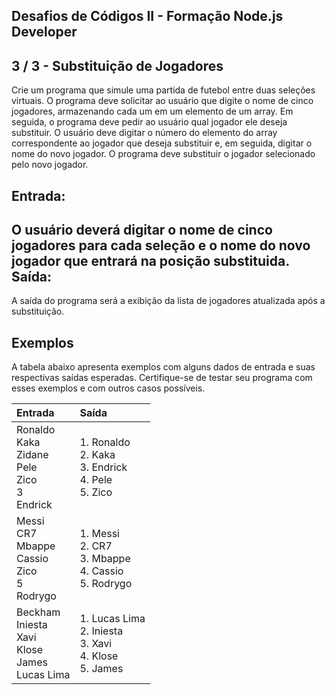 Desafios de Códigos II - Formação Node.js Developer
---------------------------------------------------
3 / 3 - Substituição de Jogadores
---------------------------------

Crie um programa que simule uma partida de futebol entre duas seleções virtuais. O programa deve solicitar ao usuário
que digite o nome de cinco jogadores, armazenando cada um em um elemento de um array. Em seguida, o programa deve pedir
ao usuário qual jogador ele deseja substituir. O usuário deve digitar o número do elemento do array correspondente ao
jogador que deseja substituir e, em seguida, digitar o nome do novo jogador. O programa deve substituir o jogador
selecionado pelo novo jogador.

Entrada:
--------

O usuário deverá digitar o nome de cinco jogadores para cada seleção e o nome do novo jogador que entrará na posição
substituida. Saída:
------

A saída do programa será a exibição da lista de jogadores atualizada após a substituição.

Exemplos
--------

A tabela abaixo apresenta exemplos com alguns dados de entrada e suas respectivas saídas esperadas. Certifique-se de
testar seu programa com esses exemplos e com outros casos possíveis.

| Entrada                                                    | Saída                                                                |
|:-----------------------------------------------------------|:---------------------------------------------------------------------|
| Ronaldo<br>Kaka<br>Zidane<br>Pele<br>Zico<br>3<br>Endrick  | 1\. Ronaldo<br>2\. Kaka<br>3\. Endrick<br>4\. Pele<br>5\. Zico       |
| Messi<br>CR7<br>Mbappe<br>Cassio<br>Zico<br>5<br>Rodrygo   | 1\. Messi<br>2\. CR7<br>3\. Mbappe<br>4\. Cassio<br>5\. Rodrygo      |
| Beckham<br>Iniesta<br>Xavi<br>Klose<br>James<br>Lucas Lima | 1\. Lucas Lima<br>2\. Iniesta<br>3\. Xavi<br> 4\. Klose<br>5\. James |

